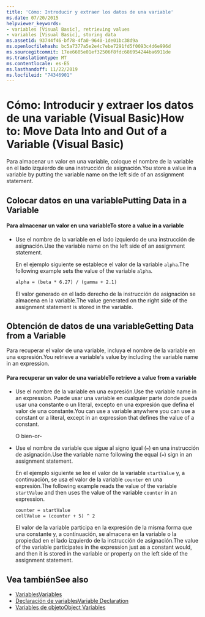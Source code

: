 ```yaml
---
title: 'Cómo: Introducir y extraer los datos de una variable'
ms.date: 07/20/2015
helpviewer_keywords:
- variables [Visual Basic], retrieving values
- variables [Visual Basic], storing data
ms.assetid: 93744f46-bf78-4fa0-9640-1de01bc38d9a
ms.openlocfilehash: bc5a7377a5e2e4c7ebe7291fd5f0093c4d6e996d
ms.sourcegitcommit: 17ee6605e01ef32506f8fdc686954244ba6911de
ms.translationtype: MT
ms.contentlocale: es-ES
ms.lasthandoff: 11/22/2019
ms.locfileid: "74346901"
---
```

# <a name="how-to-move-data-into-and-out-of-a-variable-visual-basic"></a><span data-ttu-id="0feaa-102">Cómo: Introducir y extraer los datos de una variable (Visual Basic)</span><span class="sxs-lookup"><span data-stu-id="0feaa-102">How to: Move Data Into and Out of a Variable (Visual Basic)</span></span>

<span data-ttu-id="0feaa-103">Para almacenar un valor en una variable, coloque el nombre de la variable en el lado izquierdo de una instrucción de asignación.</span><span class="sxs-lookup"><span data-stu-id="0feaa-103">You store a value in a variable by putting the variable name on the left side of an assignment statement.</span></span>

## <a name="putting-data-in-a-variable"></a><span data-ttu-id="0feaa-104">Colocar datos en una variable</span><span class="sxs-lookup"><span data-stu-id="0feaa-104">Putting Data in a Variable</span></span>

#### <a name="to-store-a-value-in-a-variable"></a><span data-ttu-id="0feaa-105">Para almacenar un valor en una variable</span><span class="sxs-lookup"><span data-stu-id="0feaa-105">To store a value in a variable</span></span>

- <span data-ttu-id="0feaa-106">Use el nombre de la variable en el lado izquierdo de una instrucción de asignación.</span><span class="sxs-lookup"><span data-stu-id="0feaa-106">Use the variable name on the left side of an assignment statement.</span></span>

    <span data-ttu-id="0feaa-107">En el ejemplo siguiente se establece el valor de la variable `alpha`.</span><span class="sxs-lookup"><span data-stu-id="0feaa-107">The following example sets the value of the variable `alpha`.</span></span>

    ```vb
    alpha = (beta * 6.27) / (gamma + 2.1)
    ```

    <span data-ttu-id="0feaa-108">El valor generado en el lado derecho de la instrucción de asignación se almacena en la variable.</span><span class="sxs-lookup"><span data-stu-id="0feaa-108">The value generated on the right side of the assignment statement is stored in the variable.</span></span>

## <a name="getting-data-from-a-variable"></a><span data-ttu-id="0feaa-109">Obtención de datos de una variable</span><span class="sxs-lookup"><span data-stu-id="0feaa-109">Getting Data from a Variable</span></span>

<span data-ttu-id="0feaa-110">Para recuperar el valor de una variable, incluya el nombre de la variable en una expresión.</span><span class="sxs-lookup"><span data-stu-id="0feaa-110">You retrieve a variable's value by including the variable name in an expression.</span></span>

#### <a name="to-retrieve-a-value-from-a-variable"></a><span data-ttu-id="0feaa-111">Para recuperar un valor de una variable</span><span class="sxs-lookup"><span data-stu-id="0feaa-111">To retrieve a value from a variable</span></span>

- <span data-ttu-id="0feaa-112">Use el nombre de la variable en una expresión.</span><span class="sxs-lookup"><span data-stu-id="0feaa-112">Use the variable name in an expression.</span></span> <span data-ttu-id="0feaa-113">Puede usar una variable en cualquier parte donde pueda usar una constante o un literal, excepto en una expresión que defina el valor de una constante.</span><span class="sxs-lookup"><span data-stu-id="0feaa-113">You can use a variable anywhere you can use a constant or a literal, except in an expression that defines the value of a constant.</span></span>

  <span data-ttu-id="0feaa-114">O bien</span><span class="sxs-lookup"><span data-stu-id="0feaa-114">\-or-</span></span>

- <span data-ttu-id="0feaa-115">Use el nombre de variable que sigue al signo igual (`=`) en una instrucción de asignación.</span><span class="sxs-lookup"><span data-stu-id="0feaa-115">Use the variable name following the equal (`=`) sign in an assignment statement.</span></span>

  <span data-ttu-id="0feaa-116">En el ejemplo siguiente se lee el valor de la variable `startValue` y, a continuación, se usa el valor de la variable `counter` en una expresión.</span><span class="sxs-lookup"><span data-stu-id="0feaa-116">The following example reads the value of the variable `startValue` and then uses the value of the variable `counter` in an expression.</span></span>

  ```vb
  counter = startValue
  cellValue = (counter + 5) ^ 2
  ```

  <span data-ttu-id="0feaa-117">El valor de la variable participa en la expresión de la misma forma que una constante y, a continuación, se almacena en la variable o la propiedad en el lado izquierdo de la instrucción de asignación.</span><span class="sxs-lookup"><span data-stu-id="0feaa-117">The value of the variable participates in the expression just as a constant would, and then it is stored in the variable or property on the left side of the assignment statement.</span></span>

## <a name="see-also"></a><span data-ttu-id="0feaa-118">Vea también</span><span class="sxs-lookup"><span data-stu-id="0feaa-118">See also</span></span>

- [<span data-ttu-id="0feaa-119">Variables</span><span class="sxs-lookup"><span data-stu-id="0feaa-119">Variables</span></span>](../../../../visual-basic/programming-guide/language-features/variables/index.md)
- [<span data-ttu-id="0feaa-120">Declaración de variables</span><span class="sxs-lookup"><span data-stu-id="0feaa-120">Variable Declaration</span></span>](../../../../visual-basic/programming-guide/language-features/variables/variable-declaration.md)
- [<span data-ttu-id="0feaa-121">Variables de objeto</span><span class="sxs-lookup"><span data-stu-id="0feaa-121">Object Variables</span></span>](../../../../visual-basic/programming-guide/language-features/variables/object-variables.md)
